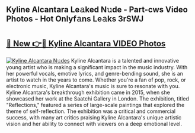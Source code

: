 ## Kyline Alcantara Le𝚊ked N𝚞de - Part-cws Video Photos - Hot Onlyf𝚊ns Le𝚊ks 3rSWJ

# <h2><a href="http://ab99944.deff.icu/?id=Kyline+Alcantara">🔗 New 👉🔴 Kyline Alcantara VIDEO Photos</a></h2>

[![Kyline Alcantara N𝚞des](https://i.imgur.com/rIISA9y.gif)](http://ab99944.deff.icu/?id=Kyline+Alcantara)
Kyline Alcantara is a talented and innovative young artist who is making a significant impact in the music industry. With her powerful vocals, emotive lyrics, and genre-bending sound, she is an artist to watch in the years to come. Whether you're a fan of pop, rock, or electronic music, Kyline Alcantara's music is sure to resonate with you. Kyline Alcantara's breakthrough exhibition came in 2015, when she showcased her work at the Saatchi Gallery in London. The exhibition, titled "Reflections," featured a series of large-scale paintings that explored the theme of self-reflection. The exhibition was a critical and commercial success, with many art critics praising Kyline Alcantara's unique artistic vision and her ability to connect with viewers on a deep emotional level.
